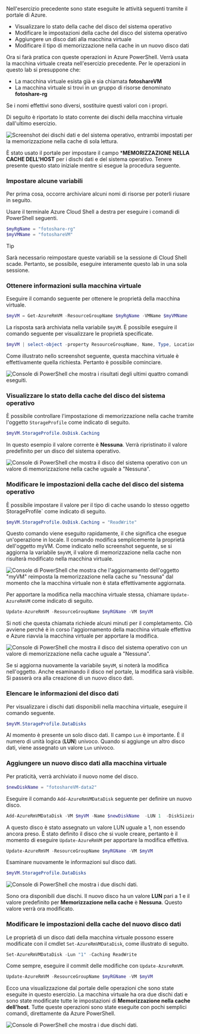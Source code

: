 
Nell'esercizio precedente sono state eseguite le attività seguenti tramite il portale di Azure.

- Visualizzare lo stato della cache del disco del sistema operativo
- Modificare le impostazioni della cache del disco del sistema operativo
- Aggiungere un disco dati alla macchina virtuale
- Modificare il tipo di memorizzazione nella cache in un nuovo disco dati

Ora si farà pratica con queste operazioni in Azure PowerShell. Verrà usata la macchina virtuale creata nell'esercizio precedente. Per le operazioni in questo lab si presuppone che:

- La macchina virtuale esista già e sia chiamata **fotoshareVM**
- La macchina virtuale si trovi in un gruppo di risorse denominato **fotoshare-rg**

Se i nomi effettivi sono diversi, sostituire questi valori con i propri. 

Di seguito è riportato lo stato corrente dei dischi della macchina virtuale dall'ultimo esercizio. 

![Screenshot dei dischi dati e del sistema operativo, entrambi impostati per la memorizzazione nella cache di sola lettura.](../media-draft/disks-final-config-portal.PNG)

È stato usato il portale per impostare il campo ***MEMORIZZAZIONE NELLA CACHE DELL'HOST** per i dischi dati e del sistema operativo. Tenere presente questo stato iniziale mentre si esegue la procedura seguente. 

### <a name="set-up-some-variables"></a>Impostare alcune variabili
Per prima cosa, occorre archiviare alcuni nomi di risorse per poterli riusare in seguito.

Usare il terminale Azure Cloud Shell a destra per eseguire i comandi di PowerShell seguenti. 

```powershell
$myRgName = "fotoshare-rg"
$myVMName = "fotoshareVM"
```

> [!TIP]
> Sarà necessario reimpostare queste variabili se la sessione di Cloud Shell scade. Pertanto, se possibile, eseguire interamente questo lab in una sola sessione. 

### <a name="get-info-about-our-vm"></a>Ottenere informazioni sulla macchina virtuale

Eseguire il comando seguente per ottenere le proprietà della macchina virtuale.
 
```powershell
$myVM = Get-AzureRmVM -ResourceGroupName $myRgName -VMName $myVMName
```
La risposta sarà archiviata nella variabile `$myVM`. È possibile eseguire il comando seguente per visualizzare le proprietà specificate.

```powershell
$myVM | select-object -property ResourceGroupName, Name, Type, Location
```

Come illustrato nello screenshot seguente, questa macchina virtuale è effettivamente quella richiesta. Pertanto è possibile cominciare. 

![Console di PowerShell che mostra i risultati degli ultimi quattro comandi eseguiti.](../media-draft/ps-commands-1.PNG)

### <a name="view-os-disk-cache-status"></a>Visualizzare lo stato della cache del disco del sistema operativo

È possibile controllare l'impostazione di memorizzazione nella cache tramite l'oggetto `StorageProfile` come indicato di seguito.

```powershell
$myVM.StorageProfile.OsDisk.Caching
```
In questo esempio il valore corrente è **Nessuna**. Verrà ripristinato il valore predefinito per un disco del sistema operativo.

![Console di PowerShell che mostra il disco del sistema operativo con un valore di memorizzazione nella cache uguale a "Nessuna".](../media-draft/ps-oscaching-none.PNG)

### <a name="change-the-cache-settings-of-the-os-disk"></a>Modificare le impostazioni della cache del disco del sistema operativo

È possibile impostare il valore per il tipo di cache usando lo stesso oggetto StorageProfile` come indicato di seguito.
 
```powershell
$myVM.StorageProfile.OsDisk.Caching = "ReadWrite"
```

Questo comando viene eseguito rapidamente, il che significa che esegue un'operazione in locale. Il comando modifica semplicemente la proprietà dell'oggetto myVM. Come indicato nello screenshot seguente, se si aggiorna la variabile `$myVM`, il valore di memorizzazione nella cache non risulterà modificato nella macchina virtuale.

![Console di PowerShell che mostra che l'aggiornamento dell'oggetto "myVM" reimposta la memorizzazione nella cache su "nessuna" dal momento che la macchina virtuale non è stata effettivamente aggiornata.](../media-draft/ps-commands-2.PNG)

Per apportare la modifica nella macchina virtuale stessa, chiamare `Update-AzureRmVM` come indicato di seguito.

```powershell
Update-AzureRmVM -ResourceGroupName $myRGName -VM $myVM
```

Si noti che questa chiamata richiede alcuni minuti per il completamento. Ciò avviene perché è in corso l'aggiornamento della macchina virtuale effettiva e Azure riavvia la macchina virtuale per apportare la modifica.

![Console di PowerShell che mostra il disco del sistema operativo con un valore di memorizzazione nella cache uguale a "Nessuna".](../media-draft/ps-oscaching-rw.PNG)

Se si aggiorna nuovamente la variabile `$myVM`, si noterà la modifica nell'oggetto. Anche esaminando il disco nel portale, la modifica sarà visibile. Si passerà ora alla creazione di un nuovo disco dati.  

### <a name="list-data-disk-info"></a>Elencare le informazioni del disco dati

Per visualizzare i dischi dati disponibili nella macchina virtuale, eseguire il comando seguente. 

```powershell
$myVM.StorageProfile.DataDisks
```

Al momento è presente un solo disco dati. Il campo `Lun` è importante. È il numero di unità logica (**L****U****N**) univoco. Quando si aggiunge un altro disco dati, viene assegnato un valore `Lun` univoco. 

### <a name="add-a-new-data-disk-to-our-vm"></a>Aggiungere un nuovo disco dati alla macchina virtuale 

Per praticità, verrà archiviato il nuovo nome del disco.

```powershell
$newDiskName = "fotoshareVM-data2"
```

Eseguire il comando `Add-AzureRmVMDataDisk` seguente per definire un nuovo disco. 

```powershell
Add-AzureRmVMDataDisk -VM $myVM -Name $newDiskName  -LUN 1  -DiskSizeinGB 1 -CreateOption Empty
```

A questo disco è stato assegnato un valore LUN uguale a 1, non essendo ancora preso. È stato definito il disco che si vuole creare, pertanto è il momento di eseguire `Update-AzureRmVM` per apportare la modifica effettiva. 

```powershell
Update-AzureRmVM -ResourceGroupName $myRGName -VM $myVM
```

Esaminare nuovamente le informazioni sul disco dati.

```powershell
$myVM.StorageProfile.DataDisks
```

![Console di PowerShell che mostra i due dischi dati.](../media-draft/2-data-disks-part1.png)

Sono ora disponibili due dischi. Il nuovo disco ha un valore **LUN** pari a 1 e il valore predefinito per **Memorizzazione nella cache** è **Nessuna**. Questo valore verrà ora modificato.

### <a name="change-cache-settings-of-new-data-disk"></a>Modificare le impostazioni della cache del nuovo disco dati

Le proprietà di un disco dati della macchina virtuale possono essere modificate con il cmdlet `Set-AzureRmVMDataDisk`, come illustrato di seguito.

```powershell
Set-AzureRmVMDataDisk -Lun "1" -Caching ReadWrite
```

Come sempre, eseguire il commit delle modifiche con `Update-AzureRmVM`.

```powershell
Update-AzureRmVM -ResourceGroupName $myRGName -VM $myVM
```

Ecco una visualizzazione dal portale delle operazioni che sono state eseguite in questo esercizio. La macchina virtuale ha ora due dischi dati e sono state modificate tutte le impostazioni di **Memorizzazione nella cache dell'host**. Tutte queste operazioni sono state eseguite con pochi semplici comandi, direttamente da Azure PowerShell.

![Console di PowerShell che mostra i due dischi dati.](../media-draft/disks-final-config-portal2.png)
